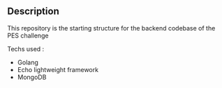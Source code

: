 ## Description
This repository is the starting structure for the backend codebase of the PES challenge

Techs used :
  - Golang
  - Echo lightweight framework
  - MongoDB
